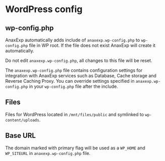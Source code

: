 # WordPress config

## wp-config.php

AnaxExp automatically adds include of `anaxexp.wp-config.php` to `wp-config.php` file in WP root. If the file does not exist AnaxExp will create it automatically.

Do not edit `anaxexp.wp-config.php`, all changes to this file will be reset.

The `anaxexp.wp-config.php` file contains configuration settings for integration with AnaxExp services such as Database, Cache storage and Reverse Caching Proxy. You can override settings specified in `anaxexp.wp-config.php` in your `wp-config.php` file after the include.

## Files

Files for WordPress located in `/mnt/files/public` and symlinked to `wp-content/uploads`.

## Base URL

The domain marked with primary flag will be used as a `WP_HOME` and `WP_SITEURL` in `anaxexp.wp-config.php` file.
